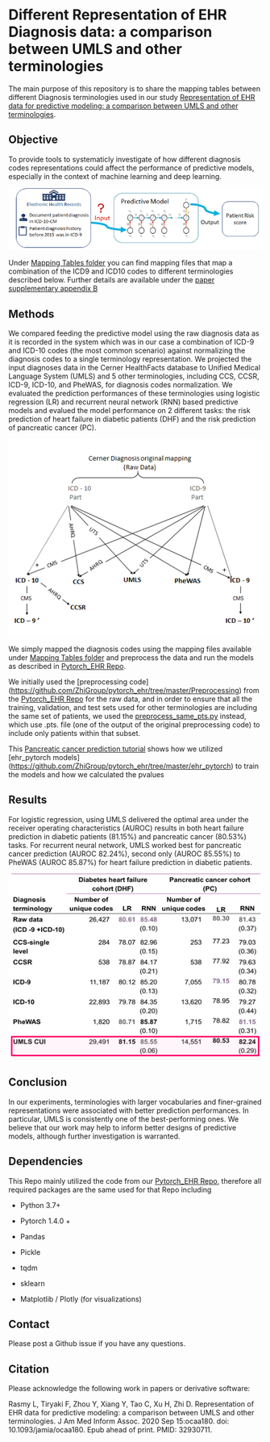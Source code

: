 # Different Representation of EHR Diagnosis data: a comparison between UMLS and other terminologies 

The main purpose of this repository is to share the mapping tables between different Diagnosis terminologies used in our study [Representation of EHR data for predictive modeling: a comparison between UMLS and other terminologies](https://pubmed.ncbi.nlm.nih.gov/32930711/).


## Objective

To provide tools to systematicly investigate of how different diagnosis codes representations could affect the performance of predictive models, especially in the context of machine learning and deep learning.

![problem desc](problem_desc.png) 

Under [Mapping Tables folder](Mapping%20Tables) you can find mapping files that map a combination of the ICD9 and ICD10 codes to different terminologies described below. Further details are available under the [paper](https://pubmed.ncbi.nlm.nih.gov/32930711/) [supplementary appendix B ](https://oup.silverchair-cdn.com/oup/backfile/Content_public/Journal/jamia/PAP/10.1093_jamia_ocaa180/2/ocaa180_supplementary_data.docx?Expires=1604621851&Signature=tweZMa6JhuElN3~wwm8oO2lakjaf~VvAQHh2NWy1x-U40AYM2cFN3jMZqt6bx80MQ6~jTLd3axw4Fif8x8eJlfZ11nwIswpJOdn4enuq4WfrP9AaTJxHOSUb2fiYS5F~e-YMoaX27VWBsQOKnveRKVxG4k8v7gXjYigt53q0VfTo9fFt1nTVUjm58YIPl12-aNCcyvb7SmU8ZDtDljBOoC69L0fx8XRzMS1LV4HJj0TuTVLdD2FHSQQUYRmguKUo3DAdSkrBMWftFU9HoTucTH7cMqjsXPus7ZQB6GQjzBBFL3xfatVROdybc56wqXjsP8DkWqRGSf-mZSVp74bMZQ__&Key-Pair-Id=APKAIE5G5CRDK6RD3PGA)

## Methods
We compared feeding the predictive model using the raw diagnosis data as it is recorded in the system which was in our case a combination of ICD-9 and ICD-10 codes (the most common scenario) against normalizing the diagnosis codes to a single terminology representation. We projected the input diagnoses data in the Cerner HealthFacts database to Unified Medical Language System (UMLS) and 5 other terminologies, including CCS, CCSR, ICD-9, ICD-10, and PheWAS, for diagnosis codes normalization. We evaluated the prediction performances of these terminologies using logistic regression (LR) and  recurrent neural network (RNN) based predictive models and evalued the model performance on 2 different tasks: the risk prediction of heart failure in diabetic patients (DHF) and the risk prediction of pancreatic cancer (PC).  

<p align="center"> <img src="method.png"> </p>

We simply mapped the diagnosis codes using the mapping files available under [Mapping Tables folder](Mapping%20Tables) and preprocess the data and run the models as described in [Pytorch_EHR Repo](https://github.com/ZhiGroup/pytorch_ehr).

We initially used the [preprocessing code] (https://github.com/ZhiGroup/pytorch_ehr/tree/master/Preprocessing) from the [Pytorch_EHR Repo](https://github.com/ZhiGroup/pytorch_ehr) for the raw data, and in order to ensure that all the training, validation, and test sets used for other terminologies are including the same set of patients, we used the [preprocess_same_pts.py](data%20preprocessing/preprocess_same_pts.py) instead, which use .pts. file (one of the output of the original preprocessing code) to include only patients within that subset.

This [Pancreatic cancer prediction tutorial](Tutorials/Pancreatic%20Cancer%20Prediction_Terminology_Comparison.ipynb) shows how we utilized [ehr_pytorch models] (https://github.com/ZhiGroup/pytorch_ehr/tree/master/ehr_pytorch) to train the models and how we calculated the pvalues

## Results
For logistic regression, using UMLS delivered the optimal area under the receiver operating characteristics (AUROC) results in both heart failure prediction in diabetic patients (81.15%) and pancreatic cancer (80.53%) tasks. For recurrent neural network, UMLS worked best for pancreatic cancer prediction (AUROC 82.24%), second only (AUROC 85.55%) to PheWAS (AUROC 85.87%) for heart failure prediction in diabetic patients.

![results](Results.png)

## Conclusion

In our experiments, terminologies with larger vocabularies and finer-grained representations were associated with better prediction performances. In particular, UMLS is consistently one of the best-performing ones. We believe that our work may help to inform better designs of predictive models, although further investigation is warranted.

## Dependencies

This Repo mainly utilized the code from our [Pytorch_EHR Repo](https://github.com/ZhiGroup/pytorch_ehr), therefore all required packages are the same used for that Repo including

  * Python 3.7+
  
  * Pytorch 1.4.0 +
  
  * Pandas 
  
  * Pickle
  
  * tqdm
  
  * sklearn

  * Matplotlib / Plotly (for visualizations)



## Contact

Please post a Github issue if you have any questions.

## Citation

Please acknowledge the following work in papers or derivative software:

Rasmy L, Tiryaki F, Zhou Y, Xiang Y, Tao C, Xu H, Zhi D. Representation of EHR data for predictive modeling: a comparison between UMLS and other terminologies. J Am Med Inform Assoc. 2020 Sep 15:ocaa180. doi: 10.1093/jamia/ocaa180. Epub ahead of print. PMID: 32930711.
